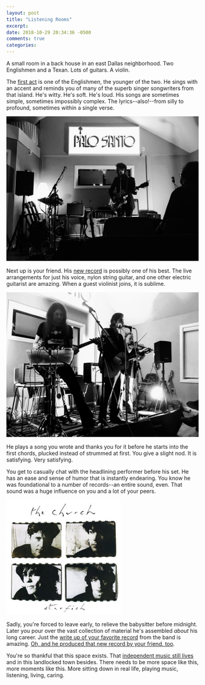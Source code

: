 ```yaml
---
layout: post
title: "Listening Rooms"
excerpt: 
date: 2018-10-29 20:34:36 -0500
comments: true
categories: 
---
```


A small room in a back house in an east Dallas neighborhood. Two Englishmen and a Texan. Lots of guitars. A violin. 

The [first act](https://talitres.bandcamp.com/album/time-elastic) is one of the Englishmen, the younger of the two. He sings with an accent and reminds you of many of the superb singer songwriters from that island. He's witty. He's soft. He's loud. His songs are sometimes simple, sometimes impossibly complex. The lyrics--also!--from silly to profound, sometimes within a single verse.

![](/assets/2018/10/laish.jpg)

Next up is your friend. His [new record](https://salimfnourallah.bandcamp.com/album/somewhere-south-of-sane) is possibly one of his best. The live arrangements for just his voice, nylon string guitar, and one other electric guitarist are amazing. When a guest violinist joins, it is sublime.

![](/assets/2018/10/salim.jpg)

He plays a song you wrote and thanks you for it before he starts into the first chords, plucked instead of strummed at first. You give a slight nod. It is satisfying. Very satisfying.

You get to casually chat with the headlining performer before his set. He has an ease and sense of humor that is instantly endearing. You know he was foundational to a number of records--an entire sound, even. That sound was a huge influence on you and a lot of your peers.

![](/assets/2018/10/starfish.jpg)

Sadly, you're forced to leave early, to relieve the babysitter before midnight. Later you pour over the vast collection of material he's assembled _about_ his long career. Just the [write up of your favorite record](https://martywillson-piper.com/starfish-2/) from the band is amazing. [Oh, and he produced that new record by your friend, too](https://mailchi.mp/01138c767c09/producing-salim-nourallahs-7th-album-in-nashville-dallas-us-tour-dates-more).

You're so thankful that this space exists. That [independent music still lives](https://palosantotx.com/about/) and in this landlocked town besides. There needs to be more space like this, more moments like this. More sitting down in real life, playing music, listening, living, caring.
